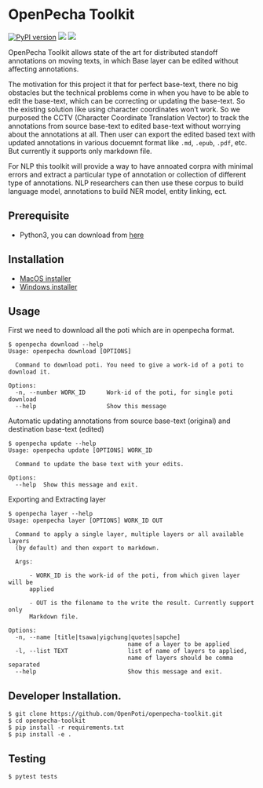 # OpenPecha Toolkit
[![PyPI version](https://badge.fury.io/py/openpecha.svg)](https://badge.fury.io/py/openpecha)
![](https://github.com/OpenPecha/openpecha-toolkit/workflows/Test/badge.svg)
![](https://github.com/OpenPecha/openpecha-toolkit/workflows/Pypi%20Publish/badge.svg)

OpenPecha Toolkit allows state of the art for distributed standoff annotations on moving texts, in which Base layer can be edited without affecting annotations. 

The motivation for this project it that for perfect base-text, there no big obstacles but the technical problems come in when you have to be able to edit the base-text, which can be correcting or updating the base-text. So the existing solution like using character coordinates won’t work. So we purposed the CCTV (Character Coordinate Translation Vector) to track the annotations from source base-text to edited base-text without worrying about the annotations at all. Then user can export the edited based text with updated annotations in various docuemnt format like `.md`, `.epub`, `.pdf`, etc. But currently it supports only markdown file.

For NLP this toolkit will provide a way to have annoated corpra with minimal errors and extract a particular type of annotation or collection of different type of annotations. NLP researchers can then use these corpus to build language model, annotations to build NER model, entity linking, ect.

## Prerequisite
  - Python3, you can download from [here](https://www.python.org) 

## Installation
  - [MacOS installer](https://github.com/OpenPecha/openpecha-toolkit/blob/master/installers/openpecha_mac_installer.zip?raw=true)
  - [Windows installer](https://github.com/OpenPecha/openpecha-toolkit/blob/master/installers/openpecha_windows_installer.zip?raw=true)

## Usage
First we need to download all the poti which are in openpecha format.

```
$ openpecha download --help
Usage: openpecha download [OPTIONS]

  Command to download poti. You need to give a work-id of a poti to download it.

Options:
  -n, --number WORK_ID      Work-id of the poti, for single poti download
  --help                    Show this message
```

<!-- Not everything is implemented yet so shouldn't be in the README
```
$ openpecha download --help
Usage: openpecha download [OPTIONS]

  Command to download poti. If number and batch options are not provided then it
  will download all the poti.

Options:
  -n, --number WORK_ID      Work-id of the poti, for single poti download
  -b, --batch FILE          Path to a text file containg list of names of poti in separate line. Poti batch download, for multiple poti download
  -f, --filter FILTER       Filter poti by layer availability, specify layer names in comma separated, eg: title,yigchung,..
  -o, --out PATH            Directory to store all the poti (default .openpecha)
  --help                    Show this message
```
--->

Automatic updating annotations from source base-text (original) and destination base-text (edited)
```
$ openpecha update --help
Usage: openpecha update [OPTIONS] WORK_ID

  Command to update the base text with your edits.

Options:
  --help  Show this message and exit.
```

Exporting and Extracting layer
```
$ openpecha layer --help 
Usage: openpecha layer [OPTIONS] WORK_ID OUT

  Command to apply a single layer, multiple layers or all available layers
  (by default) and then export to markdown.

  Args:

      - WORK_ID is the work-id of the poti, from which given layer will be
      applied

      - OUT is the filename to the write the result. Currently support only
      Markdown file.

Options:
  -n, --name [title|tsawa|yigchung|quotes|sapche]
                                  name of a layer to be applied
  -l, --list TEXT                 list of name of layers to applied,
                                  name of layers should be comma separated
  --help                          Show this message and exit.
```




## Developer Installation.
```
$ git clone https://github.com/OpenPoti/openpecha-toolkit.git
$ cd openpecha-toolkit
$ pip install -r requirements.txt
$ pip install -e .
```

## Testing
```
$ pytest tests
```
